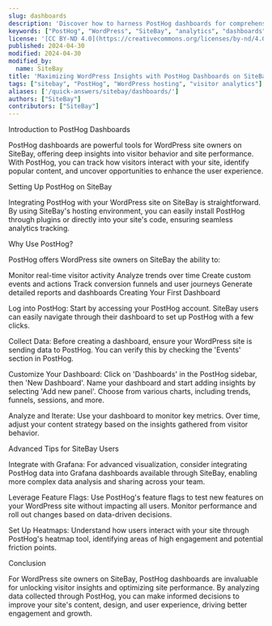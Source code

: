 ```yaml
---
slug: dashboards
description: 'Discover how to harness PostHog dashboards for comprehensive insights into your WordPress site visitors on SiteBay, optimizing your content strategy with data-driven decisions.'
keywords: ["PostHog", "WordPress", "SiteBay", "analytics", "dashboards"]
license: '[CC BY-ND 4.0](https://creativecommons.org/licenses/by-nd/4.0)'
published: 2024-04-30
modified: 2024-04-30
modified_by:
  name: SiteBay
title: 'Maximizing WordPress Insights with PostHog Dashboards on SiteBay'
tags: ["sitebay", "PostHog", "WordPress hosting", "visitor analytics"]
aliases: ['/quick-answers/sitebay/dashboards/']
authors: ["SiteBay"]
contributors: ["SiteBay"]
---
```


Introduction to PostHog Dashboards

PostHog dashboards are powerful tools for WordPress site owners on SiteBay, offering deep insights into visitor behavior and site performance. With PostHog, you can track how visitors interact with your site, identify popular content, and uncover opportunities to enhance the user experience.

Setting Up PostHog on SiteBay

Integrating PostHog with your WordPress site on SiteBay is straightforward. By using SiteBay's hosting environment, you can easily install PostHog through plugins or directly into your site's code, ensuring seamless analytics tracking.

Why Use PostHog?

PostHog offers WordPress site owners on SiteBay the ability to:

Monitor real-time visitor activity
Analyze trends over time
Create custom events and actions
Track conversion funnels and user journeys
Generate detailed reports and dashboards
Creating Your First Dashboard

Log into PostHog: Start by accessing your PostHog account. SiteBay users can easily navigate through their dashboard to set up PostHog with a few clicks.

Collect Data: Before creating a dashboard, ensure your WordPress site is sending data to PostHog. You can verify this by checking the 'Events' section in PostHog.

Customize Your Dashboard: Click on 'Dashboards' in the PostHog sidebar, then 'New Dashboard'. Name your dashboard and start adding insights by selecting 'Add new panel'. Choose from various charts, including trends, funnels, sessions, and more.

Analyze and Iterate: Use your dashboard to monitor key metrics. Over time, adjust your content strategy based on the insights gathered from visitor behavior.

Advanced Tips for SiteBay Users

Integrate with Grafana: For advanced visualization, consider integrating PostHog data into Grafana dashboards available through SiteBay, enabling more complex data analysis and sharing across your team.

Leverage Feature Flags: Use PostHog's feature flags to test new features on your WordPress site without impacting all users. Monitor performance and roll out changes based on data-driven decisions.

Set Up Heatmaps: Understand how users interact with your site through PostHog's heatmap tool, identifying areas of high engagement and potential friction points.

Conclusion

For WordPress site owners on SiteBay, PostHog dashboards are invaluable for unlocking visitor insights and optimizing site performance. By analyzing data collected through PostHog, you can make informed decisions to improve your site's content, design, and user experience, driving better engagement and growth.